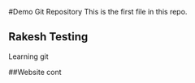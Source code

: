 #Demo Git Repository
This is the first file in this repo.

## Rakesh Testing
Learning git

##Website cont


